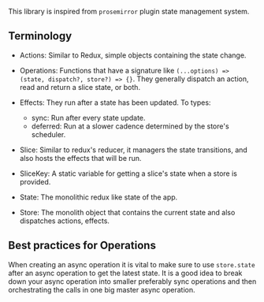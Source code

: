 
This library is inspired from `prosemirror` plugin state management system.

## Terminology

- Actions: Similar to Redux, simple objects containing the state change.

- Operations: Functions that have a signature like `(...options) => (state, dispatch?, store?) => {}`. They generally dispatch an action, read and return a slice state, or both.

- Effects: They run after a state has been updated. To types:
  - sync: Run after every state update.
  - deferred: Run at a slower cadence determined by the store's scheduler.

- Slice: Similar to redux's reducer, it managers the state transitions, and also hosts the effects that will be run.

- SliceKey: A static variable for getting a slice's state when a store is provided.

- State: The monolithic redux like state of the app.

- Store: The monolith object that contains the current state and also dispatches actions, effects.

## Best practices for Operations

When creating an async operation it is vital to make sure to use `store.state` after an async operation to get the latest state. It is a good idea to break down your async operation into smaller preferably sync operations and then orchestrating the calls in one big master async operation.